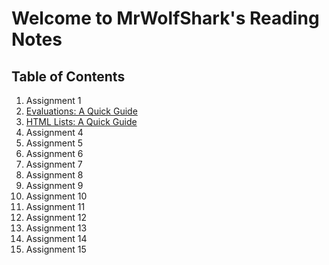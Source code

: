 # Welcome to MrWolfShark's Reading Notes

## **Table of Contents**

1. Assignment 1
2. [Evaluations: A Quick Guide](/class-02.md) 
3. [HTML Lists: A Quick Guide](/read-03.md)
4. Assignment 4
5. Assignment 5
6. Assignment 6
7. Assignment 7
8. Assignment 8
9. Assignment 9
10. Assignment 10
11. Assignment 11
12. Assignment 12
13. Assignment 13
14. Assignment 14
15. Assignment 15

